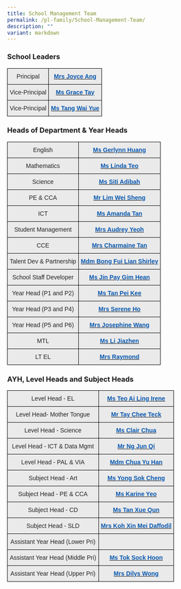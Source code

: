 ```yaml
---
title: School Management Team
permalink: /pl-family/School-Management-Team/
description: ""
variant: markdown
---
```

### **School Leaders**

<style type="text/css">
.tg  {border-collapse:collapse;border-spacing:0;}
.tg td{border-color:black;border-style:solid;border-width:1px;font-family:Arial, sans-serif;font-size:14px;
  overflow:hidden;padding:10px 5px;word-break:normal;}
.tg th{border-color:black;border-style:solid;border-width:1px;font-family:Arial, sans-serif;font-size:14px;
  font-weight:normal;overflow:hidden;padding:10px 5px;word-break:normal;}
.tg .tg-n4qt{background-color:#EAEAEA;color:#222;font-weight:bold;text-align:center;vertical-align:top}
.tg .tg-ii8k{background-color:#EAEAEA;color:#222;text-align:center;vertical-align:top}
</style>
<table class="tg">
<thead>
  <tr>
    <th class="tg-ii8k">Principal </th>
    <th class="tg-n4qt"><a href="mailto:plmgps@moe.edu.sg"><span style="font-weight:600;text-decoration:none;color:#0857AE">Mrs</span></a><a href="mailto:plmgps@moe.edu.sg"> <span style="font-weight:600;text-decoration:none;color:#0857AE">Joyce Ang</span></a></th>
  </tr>
</thead>
<tbody>
  <tr>
    <td class="tg-ii8k">Vice-Principal</td>
    <td class="tg-n4qt"><a href="mailto:plmgps@moe.edu.sg"><span style="font-weight:600;text-decoration:none;color:#0857AE">Ms Grace Tay</span></a></td>
  </tr>
  <tr>
    <td class="tg-ii8k">Vice-Principal</td>
    <td class="tg-n4qt"><a href="mailto:plmgps@moe.edu.sg"><span style="font-weight:600;text-decoration:none;color:#0857AE">Ms Tang Wai Yue</span></a></td>
  </tr>
</tbody>
</table>

### **Heads of Department &amp; Year Heads**

<style type="text/css">
.tg  {border-collapse:collapse;border-spacing:0;}
.tg td{border-color:black;border-style:solid;border-width:1px;font-family:Arial, sans-serif;font-size:14px;
  overflow:hidden;padding:10px 5px;word-break:normal;}
.tg th{border-color:black;border-style:solid;border-width:1px;font-family:Arial, sans-serif;font-size:14px;
  font-weight:normal;overflow:hidden;padding:10px 5px;word-break:normal;}
.tg .tg-ii8k{background-color:#EAEAEA;color:#222;text-align:center;vertical-align:top}
.tg .tg-ku5w{background-color:#EAEAEA;color:#222;text-align:center;vertical-align:middle}
.tg .tg-a7kh{background-color:#EAEAEA;color:#0857AE;font-weight:bold;text-align:center;vertical-align:top}
</style>
<table class="tg">
<thead>
  <tr>
    <th class="tg-ii8k">English</th>
    <th class="tg-ii8k"><a href="mailto:huang_xueyi@moe.edu.sg"><span style="font-weight:600;text-decoration:none;color:#0857AE">Ms Gerlynn Huang</span></a><br></th>
  </tr>
</thead>
<tbody>
  <tr>
    <td class="tg-ii8k">Mathematics </td>
    <td class="tg-ii8k"><a href="mailto:teo_mei_ling_linda@moe.edu.sg"><span style="font-weight:600;text-decoration:none;color:#0857AE">Ms Linda Teo</span></a></td>
  </tr>
  <tr>
    <td class="tg-ii8k">Science</td>
    <td class="tg-ii8k"><a href="mailto:siti_adibah_karim@moe.edu.sg"><span style="font-weight:600;text-decoration:none;color:#0857AE">Ms Siti Adibah</span></a><a href="mailto:ong_shir_ling@moe.edu.sg"> </a></td>
  </tr>
  <tr>
    <td class="tg-ii8k">PE &amp; CCA</td>
    <td class="tg-ii8k"><a href="mailto:lim_wei_sheng@moe.edu.sg"><span style="font-weight:600;text-decoration:none;color:#0857AE">Mr Lim Wei Sheng</span></a></td>
  </tr>
  <tr>
    <td class="tg-ii8k">ICT</td>
    <td class="tg-ii8k"><a href="mailto:tan_ying_ying_amanda@moe.edu.sg"><span style="font-weight:600;text-decoration:none;color:#0857AE">Ms Amanda Tan</span></a></td>
  </tr>
  <tr>
    <td class="tg-ii8k"><span style="color:#222;background-color:#EAEAEA"> Student Management</span><br><span style="color:#222;background-color:#EAEAEA"> </span></td>
    <td class="tg-ku5w"><span style="color:#222;background-color:#EAEAEA">  </span><a href="mailto:goh_jee_lwee_audrey@moe.edu.sg"><span style="font-weight:600;text-decoration:none;color:#0857AE">Mrs Audrey Yeoh</span></a></td>
  </tr>
  <tr>
    <td class="tg-ii8k"><span style="color:#222;background-color:#EAEAEA">CCE</span><br></td>
    <td class="tg-a7kh"><a href="mailto:yeo_hsu-er_charmaine@moe.edu.sg"><span style="font-weight:600;text-decoration:none;color:#0857AE">Mrs Charmaine Tan</span></a></td>
  </tr>
	<tr>
    <td class="tg-ii8k"><span style="color:#222;background-color:#EAEAEA">Talent Dev &amp; Partnership</span><br></td>
    <td class="tg-a7kh"><a href="mailto:bong_fui_lian_shirley@schools.gov.sg"><span style="font-weight:600;text-decoration:none;color:#0857AE">Mdm Bong Fui Lian Shirley</span></a></td>
  </tr>
  <tr>
    <td class="tg-ii8k"><span style="color:#222;background-color:#EAEAEA">School Staff Developer</span><br></td>
    <td class="tg-a7kh"><a href="mailto:pay_gim_hean@schools.gov.sg"><span style="font-weight:600;text-decoration:none;color:#0857AE">Ms Jin Pay Gim Hean</span></a></td>
  </tr>
  <tr>
    <td class="tg-ii8k"><span style="color:#222;background-color:#EAEAEA">Year Head (P1 and P2)</span><br></td>
    <td class="tg-ku5w"><span style="color:#222;background-color:#EAEAEA"> </span><a href="mailto:tan_pei_kee@moe.edu.sg"><span style="font-weight:600;text-decoration:none;color:#0857AE">Ms Tan Pei Kee</span></a></td>
  </tr>
  <tr>
    <td class="tg-ii8k"><span style="color:#222;background-color:#EAEAEA">Year Head (P3 and P4) </span><br></td>
    <td class="tg-ku5w"><span style="color:#222;background-color:#EAEAEA"> </span><a href="mailto:siew_yoke_yin_serene@moe.edu.sg"><span style="font-weight:600;text-decoration:none;color:#0857AE">Mrs Serene Ho</span></a><span style="color:#222;background-color:#EAEAEA"> </span></td>
  </tr>
  <tr>
    <td class="tg-ii8k"><span style="color:#222;background-color:#EAEAEA">Year Head (P5 and P6) </span><br></td>
    <td class="tg-ku5w"><span style="color:#222;background-color:#EAEAEA">  </span><a href="mailto:wong_lie_peng_josephine@moe.edu.sg"><span style="font-weight:600;text-decoration:none;color:#0857AE">Mrs Josephine Wang</span></a><span style="color:#222;background-color:#EAEAEA"> </span></td>
  </tr>
	<tr>
    <td class="tg-ii8k"><span style="color:#222;background-color:#EAEAEA">MTL</span><br><span style="color:#222;background-color:#EAEAEA"> </span></td>
    <td class="tg-ku5w"><span style="color:#222;background-color:#EAEAEA"> </span><a href="mailto:li_jiazhen@schools.gov.sg"><span style="font-weight:600;text-decoration:none;color:#0857AE">Ms Li Jiazhen</span></a><span style="color:#222;background-color:#EAEAEA">  </span></td>
  </tr>
  <tr>
    <td class="tg-ii8k"><span style="color:#222;background-color:#EAEAEA">LT EL</span><br><span style="color:#222;background-color:#EAEAEA"> </span></td>
    <td class="tg-ku5w"><span style="color:#222;background-color:#EAEAEA"> </span><a href="mailto:sarasvethy_anne_marimuthu@moe.edu.sg"><span style="font-weight:600;text-decoration:none;color:#0857AE">Mrs Raymond</span></a><span style="color:#222;background-color:#EAEAEA">  </span></td>
  </tr>
</tbody>
</table>

### **AYH, Level Heads and Subject Heads**

<style type="text/css">
.tg  {border-collapse:collapse;border-spacing:0;}
.tg td{border-color:black;border-style:solid;border-width:1px;font-family:Arial, sans-serif;font-size:14px;
  overflow:hidden;padding:10px 5px;word-break:normal;}
.tg th{border-color:black;border-style:solid;border-width:1px;font-family:Arial, sans-serif;font-size:14px;
  font-weight:normal;overflow:hidden;padding:10px 5px;word-break:normal;}
.tg .tg-ii8k{background-color:#EAEAEA;color:#222;text-align:center;vertical-align:top}
.tg .tg-ku5w{background-color:#EAEAEA;color:#222;text-align:center;vertical-align:middle}
.tg .tg-a7kh{background-color:#EAEAEA;color:#0857AE;font-weight:bold;text-align:center;vertical-align:top}
</style>
<table class="tg">
<thead>
	<tr>
    <td class="tg-ii8k">Level Head - EL</td>
    <td class="tg-ii8k"><a href="mailto:teo_ai_ling_irene@schools.gov.sg"><span style="font-weight:600;text-decoration:none;color:#0857AE">Ms Teo Ai Ling Irene</span></a> </td>
  </tr>
  <tr>
    <th class="tg-ii8k">Level Head- Mother Tongue  </th>
    <th class="tg-ii8k"><a href="mailto:tay_chee_teck@schools.gov.sg"><span style="font-weight:600;text-decoration:none;color:#0857AE">Mr Tay Chee Teck</span></a></th>
  </tr>
</thead>
<tbody>
  <tr>
    <td class="tg-ii8k">Level Head - Science</td>
    <td class="tg-ii8k"><a href="mailto:chua_ruo_bing_clair@moe.edu.sg"><span style="font-weight:600;text-decoration:none;color:#0857AE">Ms Clair Chua</span></a></td>
  </tr>
  <tr>
    <td class="tg-ii8k">Level Head - ICT &amp; Data Mgmt</td>
    <td class="tg-ii8k"><a href="mailto:ng_jun_qi@schools.gov.sg"><span style="font-weight:600;text-decoration:none;color:#0857AE">Mr Ng Jun Qi</span></a> </td>
  </tr>
		<tr>
    <td class="tg-ii8k">Level Head - PAL &amp; VIA</td>
    <td class="tg-ii8k"><a href="mailto:chua_yu_han@schools.gov.sg"><span style="font-weight:600;text-decoration:none;color:#0857AE">Mdm Chua Yu Han</span></a> </td>
  </tr>
  <tr>
    <td class="tg-ii8k">Subject Head - Art</td>
    <td class="tg-ii8k"><a href="mailto:yong_sok_cheng@moe.edu.sg"><span style="font-weight:600;text-decoration:none;color:#0857AE">Ms Yong Sok Cheng</span></a></td>
  </tr>
  <tr>
    <td class="tg-ii8k">Subject Head - PE &amp; CCA</td>
    <td class="tg-ii8k"><a href="mailto:yeo_wei_san_karine@moe.edu.sg"><span style="font-weight:600;text-decoration:none;color:#0857AE">Ms Karine Yeo</span></a> </td>
  </tr>
  <tr>
    <td class="tg-ii8k"><span style="color:#222;background-color:#EAEAEA">Subject Head - CD</span><br><span style="color:#222;background-color:#EAEAEA"> </span></td>
    <td class="tg-ku5w"><span style="color:#222;background-color:#EAEAEA"> </span><a href="mailto:tan_xue_qun@schools.gov.sg"><span style="font-weight:600;text-decoration:none;color:#0857AE">Ms Tan Xue Qun</span></a></td>
  </tr>
	<tr>
    <td class="tg-ii8k"><span style="color:#222;background-color:#EAEAEA">Subject Head - SLD</span><br><span style="color:#222;background-color:#EAEAEA"> </span></td>
    <td class="tg-ku5w"><span style="color:#222;background-color:#EAEAEA"> </span><a href="mailto:koh_xin_mei_daffodil@schools.gov.sg"><span style="font-weight:600;text-decoration:none;color:#0857AE">Mrs Koh Xin Mei Daffodil</span></a></td>
  </tr>
  <tr>
    <td class="tg-ii8k">Assistant Year Head (Lower Pri)</td>
    <td class="tg-ii8k"><a href="mailto:"><span style="font-weight:600;text-decoration:none;color:#0857AE"></span></a> </td>
  </tr>
  <tr>
    <td class="tg-ii8k">Assistant Year Head (Middle Pri)</td>
    <td class="tg-ii8k"><a href="mailto:tok_sock_hoon@moe.edu.sg"><span style="font-weight:600;text-decoration:none;color:#0857AE">Ms Tok Sock Hoon</span></a> <br></td>
  </tr>
  <tr>
    <td class="tg-ii8k">Assistant Year Head (Upper Pri)</td>
    <td class="tg-a7kh"><a href="mailto:dilys_jiang_sihui@moe.edu.sg"><span style="font-weight:600;text-decoration:none;color:#0857AE">Mrs Dilys Wong</span></a>  </td>
  </tr>
</tbody>
</table>